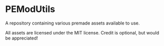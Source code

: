 # PEModUtils

A repository containing various premade assets available to use.

All assets are licensed under the MIT license. Credit is optional, but would be appreciated!

